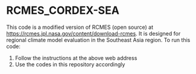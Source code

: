 # RCMES_CORDEX-SEA
This code is a modified version of RCMES (open source) at https://rcmes.jpl.nasa.gov/content/download-rcmes.
It is designed for regional climate model evaluation in the Southeast Asia region.
To run this code:
1. Follow the instructions at the above web address
2. Use the codes in this repository accordingly 
